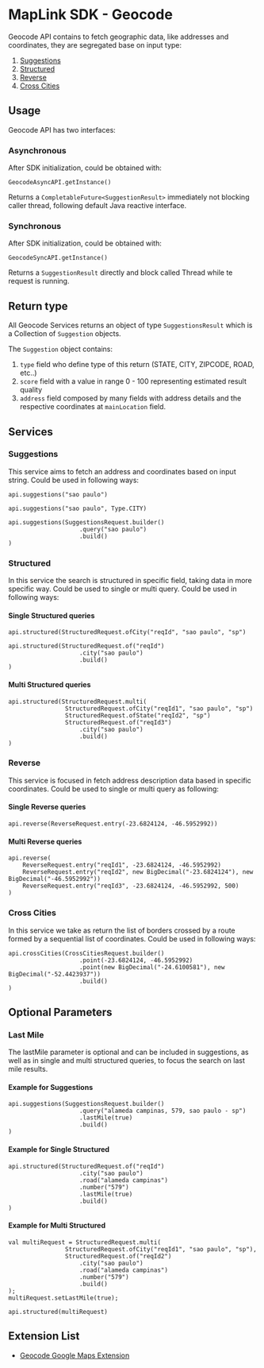 # MapLink SDK - Geocode

Geocode API contains to fetch geographic data, like addresses and coordinates, they are segregated base on input type:

1. [Suggestions](#suggestions)
2. [Structured](#structured)
3. [Reverse](#reverse)
4. [Cross Cities](#cross-cities)

## Usage

Geocode API has two interfaces:

### Asynchronous

After SDK initialization, could be obtained with:

    GeocodeAsyncAPI.getInstance()

Returns a `CompletableFuture<SuggestionResult>` immediately not blocking caller thread, following default Java reactive
interface.

### Synchronous

After SDK initialization, could be obtained with:

    GeocodeSyncAPI.getInstance()

Returns a `SuggestionResult` directly and block called Thread while te request is running.

## Return type

All Geocode Services returns an object of type `SuggestionsResult` which is a Collection of `Suggestion` objects.

The `Suggestion` object contains:

1. `type` field who define type of this return (STATE, CITY, ZIPCODE, ROAD, etc..)
2. `score` field with a value in range 0 - 100 representing estimated result quality
3. `address` field composed by many fields with address details and the respective coordinates at `mainLocation` field.

## Services

### Suggestions

This service aims to fetch an address and coordinates based on input string.
Could be used in following ways:

    api.suggestions("sao paulo")

    api.suggestions("sao paulo", Type.CITY)

    api.suggestions(SuggestionsRequest.builder()
                        .query("sao paulo")
                        .build()
    )

### Structured

In this service the search is structured in specific field, taking data in more specific way.
Could be used to single or multi query. Could be used in following ways:

#### Single Structured queries

    api.structured(StructuredRequest.ofCity("reqId", "sao paulo", "sp")

    api.structured(StructuredRequest.of("reqId")
                        .city("sao paulo")
                        .build()
    )

#### Multi Structured queries

    api.structured(StructuredRequest.multi(
                    StructuredRequest.ofCity("reqId1", "sao paulo", "sp")
                    StructuredRequest.ofState("reqId2", "sp")
                    StructuredRequest.of("reqId3")
                        .city("sao paulo")
                        .build()
    )

### Reverse

This service is focused in fetch address description data based in specific coordinates.
Could be used to single or multi query as following:

#### Single Reverse queries

    api.reverse(ReverseRequest.entry(-23.6824124, -46.5952992))

#### Multi Reverse queries

    api.reverse(
        ReverseRequest.entry("reqId1", -23.6824124, -46.5952992)
        ReverseRequest.entry("reqId2", new BigDecimal("-23.6824124"), new BigDecimal("-46.5952992"))
        ReverseRequest.entry("reqId3", -23.6824124, -46.5952992, 500)
    )

### Cross Cities

In this service we take as return the list of borders crossed by a route formed by a sequential list of coordinates.
Could be used in following ways:

    api.crossCities(CrossCitiesRequest.builder()
                        .point(-23.6824124, -46.5952992)
                        .point(new BigDecimal("-24.6100581"), new BigDecimal("-52.4423937"))
                        .build()
    )

## Optional Parameters

### Last Mile

The lastMile parameter is optional and can be included in suggestions,
as well as in single and multi structured queries, to focus the search on last mile results.

#### Example for Suggestions

    api.suggestions(SuggestionsRequest.builder()
                        .query("alameda campinas, 579, sao paulo - sp")
                        .lastMile(true)
                        .build()
    )

#### Example for Single Structured

    api.structured(StructuredRequest.of("reqId")
                        .city("sao paulo")
                        .road("alameda campinas")
                        .number("579")
                        .lastMile(true)
                        .build()
    )

#### Example for Multi Structured

    val multiRequest = StructuredRequest.multi(
                    StructuredRequest.ofCity("reqId1", "sao paulo", "sp"),
                    StructuredRequest.of("reqId2")
                        .city("sao paulo")
                        .road("alameda campinas")
                        .number("579")
                        .build()
    );
    multiRequest.setLastMile(true);

    api.structured(multiRequest)

## Extension List

* [Geocode Google Maps Extension](../geocode-extensions/google-maps-extension/Readme.md)